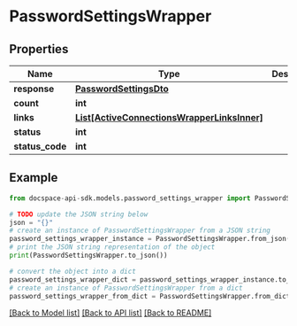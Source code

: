 # PasswordSettingsWrapper

## Properties

Name | Type | Description | Notes
------------ | ------------- | ------------- | -------------
**response** | [**PasswordSettingsDto**](PasswordSettingsDto.md) |  | [optional] 
**count** | **int** |  | [optional] 
**links** | [**List[ActiveConnectionsWrapperLinksInner]**](ActiveConnectionsWrapperLinksInner.md) |  | [optional] 
**status** | **int** |  | [optional] 
**status_code** | **int** |  | [optional] 

## Example

```python
from docspace-api-sdk.models.password_settings_wrapper import PasswordSettingsWrapper

# TODO update the JSON string below
json = "{}"
# create an instance of PasswordSettingsWrapper from a JSON string
password_settings_wrapper_instance = PasswordSettingsWrapper.from_json(json)
# print the JSON string representation of the object
print(PasswordSettingsWrapper.to_json())

# convert the object into a dict
password_settings_wrapper_dict = password_settings_wrapper_instance.to_dict()
# create an instance of PasswordSettingsWrapper from a dict
password_settings_wrapper_from_dict = PasswordSettingsWrapper.from_dict(password_settings_wrapper_dict)
```
[[Back to Model list]](../README.md#documentation-for-models) [[Back to API list]](../README.md#documentation-for-api-endpoints) [[Back to README]](../README.md)


